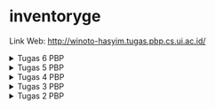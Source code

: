 # inventoryge

Link Web: http://winoto-hasyim.tugas.pbp.cs.ui.ac.id/

<details>
<summary>Tugas 6 PBP</summary>
<br>

## Cara implementasi poin-poin pada tugas

1. Ubah kode di dalam file `main.html` menjadi
```html
    ...
    <main>

        <div class="modal fade" id="exampleModal" tabindex="-1" aria-labelledby="exampleModalLabel" aria-hidden="true">
            <div class="modal-dialog">
                <div class="modal-content">
                    <div class="modal-header">
                        <h1 class="modal-title fs-5" id="exampleModalLabel">Add New Item</h1>
                        <button type="button" class="btn-close" data-bs-dismiss="modal" aria-label="Close"></button>
                    </div>
                    <div class="modal-body">
                        <form id="form" onsubmit="return false;">
                            {% csrf_token %}
                            <div class="mb-3">
                                <label for="name" class="col-form-label">Name:</label>
                                <input type="text" class="form-control" id="name" name="name"></input>
                            </div>
                            <div class="mb-3">
                                <label for="amount" class="col-form-label">Amount:</label>
                                <input type="number" class="form-control" id="amount" name="amount"></input>
                            </div>
                            <div class="mb-3">
                                <label for="description" class="col-form-label">Description:</label>
                                <textarea class="form-control" id="description" name="description"></textarea>
                            </div>
                        </form>
                    </div>
                    <div class="modal-footer">
                        <button type="button" class="btn btn-secondary" data-bs-dismiss="modal">Close</button>
                        <button type="button" class="btn btn-primary" id="button_add" data-bs-dismiss="modal">Add Item</button>
                    </div>
                </div>
            </div>
        </div>
        
        <h3>Kamu menyimpan <span id="total-items">{{ total_item }}</span> item pada aplikasi ini</h3>
        <div class="row" id="item_card"></div>
    
        <br />
        
        <a href="{% url 'main:create_item' %}">
            <button>
                Add New Item
            </button>
        </a>

        <button type="button" class="btn btn-primary" data-bs-toggle="modal" data-bs-target="#exampleModal">Add Item by AJAX</button>

        <h5>Sesi terakhir login: {{ last_login }}</h5>
    </main>

    <script>
        async function getItems() {
            return fetch("{% url 'main:get_item_json' %}").then((res) => res.json())
        }

        async function refreshItems() {
            document.getElementById("item_card").innerHTML = ""
            const items = await getItems()
            let htmlString = ``
            items.forEach((item, index) => {
                const isLastItem = index === items.length - 1;
                htmlString += `\n
                <div class="card ${isLastItem ? 'bg-info' : ''}" style="width: 20rem; margin: 1rem; background-color: rgb(171, 170, 172);">
                    <div class="card-body">
                        <h5 class="card-title">${item.fields.name}</h5>
                        <p class="card-text">${item.fields.description}</p>
                        <p class="card-text">Amount: ${item.fields.amount}</p>
                        <div class="btn-toolbar" role="toolbar" aria-label="Toolbar with button groups">
                            <div class="btn-group" role="group">
                                <a> <button class="btn btn-success" onclick="increaseAmount(${item.pk}); return false;">+</button> </a>
                                <a> <button class="btn btn-danger" onclick="decreaseAmount(${item.pk}); return false;">-</button> </a>
                            </div>
                            <a> <button class="btn btn-dark" onclick="deleteItem(${item.pk}); return false;">Remove</button> </a>
                        </div>
                    </div>
                </div>` 
            })
            const total_item = items.length;
            document.getElementById("total-items").textContent = total_item;
            
            document.getElementById("item_card").innerHTML = htmlString
        }

        refreshItems()

        function addItem() {
            fetch("{% url 'main:add_item_ajax' %}", {
                method: "POST",
                body: new FormData(document.querySelector('#form'))
            }).then(refreshItems)

            document.getElementById("form").reset()
            return false
        }

        document.getElementById("button_add").onclick = addItem

        function deleteItem(itemId) {
            fetch(`remove_item/${itemId}`, {
                method: "DELETE", // implementasi bonus
                
            }).then(refreshItems)
            return false
        }

        function increaseAmount(itemId) {
            fetch(`increase_amount/${itemId}`, {
                method: "GET",
                
            }).then(refreshItems)
            return false
        }

        function decreaseAmount(itemId) {
            fetch(`decrease_amount/${itemId}`, {
                method: "GET",
                
            }).then(refreshItems)
            return false
        }

    </script>
    ...
```
Disini kita membuat modal sebagai Form untuk menambahkan Item (elemen div pertama), dan untuk kode
```html
<h3>Kamu menyimpan <span id="total-items">{{ total_item }}</span> item pada aplikasi ini</h3>
<div class="row" id="item_card"></div>
```
kita menambahkan span dengan id `total-items` yang nantinya akan berisi jumlah item yang kita punya. Selain itu kita juga mengosongkan card yang ada di main element sebelumnya, kemudian untuk elemen div yang mengnadung card tersebut, kita assign id `item_card`. Id-id yang diassign bertujuan agar kode json mengangkap kode kita berdasarkan Id. 

Untuk kode:
```html
<button type="button" class="btn btn-primary" data-bs-toggle="modal" data-bs-target="#exampleModal">Add Item by AJAX</button>
```
itu adalah button yang berfungsi untuk menambahkan Item dengan Ajax

Di element script, didapatkan beberapa fungsi:
- getItems() = berfungsi untuk mendapatkan items yang dimiliki user
- refreshItems() = fungsi ini digunakan untuk merefresh item-item yang dimiliki user dalam bentuk card, dan untuk card yang terakhir akan diassign warna yang berbeda dari yang lainnya. Fungsi ini juga digunakan untuk mengubah textcontent dari elemen dengan id `total-items`
- addItem() = Menambah item, kemudian memanggiul function refreshItems()
- deleteItem() = Remove item, kemudian memanggiul function refreshItems()
- increaseAmount() = menambah jumlah item, kemudian memanggiul function refreshItems()
- decreaseAmount() = Mengurangi jumlah item, kemudian memanggiul function refreshItems()

Selain fungsi, kita juga menambahkan kode:
```html
refreshItems()
document.getElementById("button_add").onclick = addItem
```
yang berfungsi untuk refresh item, dan untuk memanggil function addItem ketika elemen dengan id `button_add` diklik

2. Lakukan import:
```python
from django.http import HttpResponseNotFound, HttpResponseRedirect, HttpResponse
from django.views.decorators.csrf import csrf_exempt
```

Dalam function `show_main`, ubah value `last_login` menjadi `request.COOKIES.get('last_login'),`. Kemudian, tambahkan function baru:
```python
def get_item_json(request):
    product_item = Item.objects.filter(user=request.user)
    return HttpResponse(serializers.serialize('json', product_item))

@csrf_exempt
def add_item_ajax(request):
    if request.method == 'POST':
        name = request.POST.get("name")
        amount = request.POST.get("amount")
        description = request.POST.get("description")
        user = request.user

        new_item = Item(name=name, amount=amount, description=description, user=user)
        new_item.save()

        return HttpResponse(b"CREATED", status=201)

    return HttpResponseNotFound()
```
function pertama berfungsi untuk mendapatkan item berdasarkan user yang sedang login, sedangkan function kedua berfungsi untuk menambahkan Item pada user yang sedang login. Setelah itu, ubah conditional request.method == "POST" menjadi request.method == "GET" dalam function increase_amount dan decrease_amount, dan request.method == "DELETE" dalam function remove_item. Untuk remove_item sendiri, hasil akhir function tersebut akan menjadi seperti berikut:
```python
@csrf_exempt
def remove_item(request, id):
    if request.method == "POST":
    if request.method == "DELETE":
        item = get_object_or_404(Item, pk=id, user=request.user)
        item.delete()
        return HttpResponse(b"DELETED", status=201)
    return HttpResponseNotFound()
```


3. Buka `urls.py` pada aplikasi `main`, dan import function dari `views.py` sehingga menjadi seperti berikut:
```python
    ...
    from main.views import show_main, create_item, show_json, show_json_by_id, show_xml, show_xml_by_id, register, login_user, logout_user, increase_amount, decrease_amount, remove_item, get_item_json, add_item_ajax
    ...
```

Kemudian tambahkan path berikut ke dalam `urlpatterns` untuk menambahkan routing:
```python
    path('get-item/', get_item_json, name='get_item_json'),
    path('create-ajax/', add_item_ajax, name='add_item_ajax'),
```

4. Tambahkan `django-environ` pada berkas `requirements.txt`

5. Jalankan perintah `pip install -r requirements.txt` pada cmd

6. Buat berkas baru bernama `Procfile` pada root folder dan isi file berikut dengan kode:
```
release: django-admin migrate --noinput
web: gunicorn inventory.wsgi
```

7. Buat folder baru bernama `.github` di root folder dan buat folder baru di dalam folder `.github` dengan nama `workflows`. Dalam folder `workflows`, buat file baru bernama `pbp-deploy.yml` dan isi file tersebut dengan:
```
name: Deploy

on:
  push:
    branches:
      - main
      - master

jobs:
  Deployment:
    if: github.ref == 'refs/heads/main'
    runs-on: ubuntu-latest
    steps:
    - name: Cloning repo
      uses: actions/checkout@v4
      with:
        fetch-depth: 0

    - name: Push to Dokku server
      uses: dokku/github-action@master
      with:
        branch: 'main'
        git_remote_url: ssh://dokku@${{ secrets.DOKKU_SERVER_IP }}/${{ secrets.DOKKU_APP_NAME }}
        ssh_private_key: ${{ secrets.DOKKU_SSH_PRIVATE_KEY }}
```

8. Buat fie baru bernama `.dockerignore` pada root folder dan isi file tersebut dengan:
```
**/*.pyc
**/*.pyo
**/*.mo
**/*.db
**/*.css.map
**/*.egg-info
**/*.sql.gz
**/__pycache__/
.cache
.project
.idea
.pydevproject
.idea/workspace.xml
.DS_Store
.git/
.sass-cache
.vagrant/
dist
docs
env
logs
src/{{ project_name }}/settings/local.py
src/node_modules
web/media
web/static/CACHE
stats
Dockerfile
.gitignore
Dockerfile
db.sqlite3
**/*.md
logs/
```

9. Buat file baru bernama `Dockerfile` pada root folder dan isi file tersebut dengan:
```
FROM python:3.10-slim-buster

WORKDIR /app

ENV PYTHONUNBUFFERED=1 \
    PYTHONPATH=/app \
    DJANGO_SETTINGS_MODULE=inventory.settings \
    PORT=8000 \
    WEB_CONCURRENCY=2

# Install system packages required Django.
RUN apt-get update --yes --quiet && apt-get install --yes --quiet --no-install-recommends \
&& rm -rf /var/lib/apt/lists/*

RUN addgroup --system django \
    && adduser --system --ingroup django django

# Requirements are installed here to ensure they will be cached.
COPY ./requirements.txt /requirements.txt
RUN pip install -r /requirements.txt

# Copy project code
COPY . .

RUN python manage.py collectstatic --noinput --clear

# Run as non-root user
RUN chown -R django:django /app
USER django

# Run application
# CMD gunicorn shopping_list.wsgi:application
```

10. Dalam file `settings.py`, tambahkan line `import environ` dibawah line `import os`

11. Tambahkan kode `env = environ.Env()` setelah baris kode `BASE_DIR`

12. Tambahkan kode `PRODUCTION = env.bool('PRODUCTION', False)` setelah baris kode `SECRET_KEY`

13. Tambahkan kode berikut setelah bagian kode `DATABASE`:
```python
if PRODUCTION:
    DATABASES = {
        'default': env.db('DATABASE_URL')
    }
    DATABASES["default"]["ATOMIC_REQUESTS"] = True
```

14. Tambahkan kode `STATIC_ROOT = os.path.join(BASE_DIR, 'static')` setelah bagian kode `STATIC_URL`

15. Dalam github repositorynya, buka Settings -> Secrets and variables -> Actions. Kemudian klik `New repository secret` untuk menambhkan variabel rahasia baru yaitu:
| Name  | Secret |
| --- | --- |
| DOKKU_SERVER_IP  | pbp.cs.ui.ac.id  |
| DOKKU_APP_NAME  | UsernameSSO-tugas  |
| DOKKU_SSH_PRIVATE_KEY  | [Isi dari SSH private key]  |

16. Jalankan perintah `python manage.py collectstatic` untuk mengumpulkan file static dari setiap aplikasi ke dalam suatu folder

17. Lakukan `add` - `commit` - `push` ke GitHub

## Pertanyaan

### Jelaskan perbedaan antara asynchronous programming dengan synchronous programming.

Synchronous: Operasi dieksekusi secara berurutan, menghentikan eksekusi kode lain saat tugas berjalan. Hal ini sederhana tetapi bisa membuat aplikasi kurang responsif

Asynchronous: Operasi dapat dieksekusi secara bersamaan, memungkinkan eksekusi kode lain selama tugas berjalan. Hal ini meningkatkan responsivitas aplikasi

### Dalam penerapan JavaScript dan AJAX, terdapat penerapan paradigma event-driven programming. Jelaskan maksud dari paradigma tersebut dan sebutkan salah satu contoh penerapannya pada tugas ini.

Paradigma "event-driven programming" adalah pendekatan di mana aliran eksekusi program tidak ditentukan oleh urutan tugas yang telah dijadwalkan sebelumnya, tetapi oleh kejadian atau peristiwa yang terjadi selama eksekusi. Ini berarti program akan merespons kejadian atau perubahan status yang terjadi secara asinkron, seperti tindakan pengguna (klik tombol, masukan keyboard). Contoh penerapannya adalah pada elemen `scripts` di file `main.html`:
```js
...
function addItem() {
    fetch("{% url 'main:add_item_ajax' %}", {
        method: "POST",
        body: new FormData(document.querySelector('#form'))
    }).then(refreshItems)

    document.getElementById("form").reset()
    return false
}

document.getElementById("button_add").onclick = addItem
...
```
Yang dimaksud dari kode ini adalah, ketika elemen dengan id `button_add` diklik, dia akan memanggil function addItem(). Penerapan paradigma event-driven programming memungkinkan interaktivitas yang tinggi pada aplikasi web karena dapat merespons langsung terhadap tindakan pengguna tanpa harus menunggu tugas lain selesai terlebih dahulu.

### Jelaskan penerapan asynchronous programming pada AJAX.

Asynchronous programming pada AJAX dapat diterapkan dengan menggunakan XMLHttpRequest object, Fetch API, atau bahkan library eksternal seperti jQuery. Penerapan asynchronous programming pada AJAX memungkinkan eksekusi operasi tanpa harus menunggu operasi selesai. Ini dicapai dengan mengirim permintaan (request) ke server, dan selama menunggu respons dari server:
- Kode JavaScript tetap berjalan tanpa harus menunggu respons dari server.
- Fungsi callback digunakan untuk menangani respons server ketika data tiba. Ini memungkinkan pemrosesan data respons sesuai kebutuhan.
- Aplikasi tetap responsif dan tidak terasa terhenti selama menunggu data dari server.

Dengan demikian, asynchronous programming pada AJAX memungkinkan aplikasi web untuk berinteraksi dengan server dan memuat data tanpa menghentikan operasi lainnya, meningkatkan pengalaman user dan efisiensi aplikasi.

### Pada PBP kali ini, penerapan AJAX dilakukan dengan menggunakan Fetch API daripada library jQuery. Bandingkanlah kedua teknologi tersebut dan tuliskan pendapat kamu teknologi manakah yang lebih baik untuk digunakan.

Kompleksitas: Fetch API adalah API dasar yang disediakan oleh JavaScript, sedangkan jQuery adalah library yang memiliki banyak fitur tambahan. Jika Anda hanya membutuhkan AJAX, Fetch API adalah lebih ringkas karena tidak termasuk fitur tambahan seperti animasi dan manipulasi DOM.

Kecepatan: Fetch API cenderung lebih cepat daripada jQuery karena memiliki overhead yang lebih kecil. jQuery memiliki lebih banyak fitur, sehingga ukuran file yang lebih besar dan dapat mempengaruhi kinerja.

Ukuran File: Fetch API lebih kecil karena hanya berfokus pada AJAX. jQuery, di sisi lain, adalah library yang lebih besar dan memerlukan pengunduhan file yang lebih besar.

Belajar: Jika Anda hanya perlu menguasai AJAX, Fetch API mungkin lebih mudah dipahami karena itu adalah bagian dari JavaScript murni. jQuery memiliki kurva pembelajaran yang sedikit lebih besar, terutama jika Anda ingin memanfaatkan semua fitur yang disediakannya.

Dukungan Browser: jQuery telah ada selama lebih dari satu dekade dan memiliki dukungan yang sangat baik di sebagian besar browser. Fetch API juga memiliki dukungan yang baik, tetapi jika Anda perlu mendukung browser lama, Anda mungkin perlu mempertimbangkan penggunaan polifil atau library seperti "isomorphic-fetch."

Kustomisasi: Fetch API memungkinkan lebih banyak kustomisasi dan kontrol langsung terhadap permintaan dan respons. Dalam hal ini, Fetch API lebih fleksibel.

Kesimpulannya, pemilihan antara Fetch API dan jQuery untuk penggunaan AJAX tergantung pada kebutuhan dan preferensi. Jika ingin kode yang lebih ringkas, Fetch API adalah pilihan yang baik. Namun, jika memerlukan library yang kuat dengan banyak fitur tambahan atau sudah memiliki pengalaman dengan jQuery, maka jQuery masih merupakan pilihan yang valid. 

</details>

<details>
<summary>Tugas 5 PBP</summary>
<br>

## Cara implementasi poin-poin pada tugas

1. Menambahkan 
```html
<meta
    name="viewport"
    content="width=device-width, initial-scale=1.0"
/>
```
pada `base.html` jika belum.

2. Untuk menggunakan bootstrap, tambahkan kode ini dibawah elemen `meta`:
```html
<link href="https://cdn.jsdelivr.net/npm/bootstrap@5.3.2/dist/css/bootstrap.min.css" rel="stylesheet" integrity="sha384-T3c6CoIi6uLrA9TneNEoa7RxnatzjcDSCmG1MXxSR1GAsXEV/Dwwykc2MPK8M2HN" crossorigin="anonymous">
<script src="https://code.jquery.com/jquery-3.6.0.min.js" integrity="sha384-KyZXEAg3QhqLMpG8r+J4jsl5c9zdLKaUk5Ae5f5b1bw6AUn5f5v8FZJoMxm6f5cH1" crossorigin="anonymous"></script>
<script src="https://cdn.jsdelivr.net/npm/@popperjs/core@2.11.8/dist/umd/popper.min.js" integrity="sha384-I7E8VVD/ismYTF4hNIPjVp/Zjvgyol6VFvRkX/vR+Vc4jQkC+hVqc2pM8ODewa9r" crossorigin="anonymous"></script>
<script src="https://cdn.jsdelivr.net/npm/bootstrap@5.3.2/dist/js/bootstrap.min.js" integrity="sha384-BBtl+eGJRgqQAUMxJ7pMwbEyER4l1g+O15P+16Ep7Q9Q+zqX6gSbd85u4mG4QzX+" crossorigin="anonymous"></script>
<style>
    main {
        max-width: 1200px;
        width: 100%;
        margin: 0 auto;
        padding: 4rem 4rem;
        flex: 1;

        display: flex;
        align-items: center;
        flex-direction:column; justify-content:center;
        min-height:100vh;
    }
</style>
```
style disini digunakan untuk menerapkan styling pada elemen `main` pada HTML. Styling digunakan hanya untuk meng-align webpage menjadi centered

3. Untuk setiap file HTML pada folder `main/templates`, tambakan tag `<main>` pada awal-awal block content dan tutup tag tersebut di akhir-akhir block content. 

4. Pada file `login.html`, gunakan login button berikut:
```html
<tr>
    <td></td>
    <td><input type="submit" class="btn btn-outline-success" value="login"></td>
</tr>
```

5. Pada file `register.html`, gunakan button berikut:
```html
<tr>  
    <td></td>
    <td><input class="btn btn-outline-primary" type="submit" name="submit" value="Daftar"/></td>  
</tr>  
```

6. Buka file `main.html`. Sebelum elemen `<main>`, tambahkan elemen `<header>` untuk menambahkan header yang akan dipakai sebagai navigation bar. Kode akan menjadi seperti berikut:
```html
<header>
    <nav class="navbar navbar-expand-lg bg-body-tertiary">
        <div class="container-fluid">
            <div class="navbar-header">
                <a class="navbar-brand">{{ app }}</a>
            </div>
            <button class="navbar-toggler order-first" type="button" data-bs-toggle="collapse" data-bs-target="#navbarNavAltMarkup" aria-controls="navbarNavAltMarkup" aria-expanded="false" aria-label="Toggle navigation">
                <span class="navbar-toggler-icon"></span>
            </button>
            <div class="collapse navbar-collapse" id="navbarNavAltMarkup">
                <ul class="navbar-nav ms-auto">
                    <div class="row">
                        <div class="col">
                            <a class="nav-link">Welcome, {{ name }} from {{ class }}</a>
                        </div>
                    </div>
                    <li class="nav-item">
                        <form class="d-flex" role="logout">
                            <a href="{% url 'main:logout' %}" class="btn btn-info btn-lg">
                                <span class="glyphicon glyphicon-log-out"></span> Log out
                            </a>
                        </form>
                    </li>
                </ul>
            </div>
        </div>
    </nav>
</header>
<main>
    ...
```
ada konten yang menggunakan class navbar collapse agar ketika size dari web tidak mencukupi, teks welcome user dan logout button ada di dalam collapse tersebut. Disini juga digunakan header yang menampilkan nama app

7. (Termasuk Penjelasan Bonus) Dalam elemen `<main>`, ubah kode sehingga menjadi seperti berikut:
```html
<main>
    <h3>Kamu menyimpan {{ total_item }} item pada aplikasi ini</h3>
    <div class="row">
        {% for item in items %}
        <div class="card {% if forloop.last %}bg-info{% endif %}" style="width: 20rem; margin: 1rem; background-color: rgb(171, 170, 172);">
            <div class="card-body">
                <h5 class="card-title">{{ item.name }}</h5>
                <p class="card-text">{{ item.description }}</p>
                <p class="card-text">Amount: {{ item.amount }}</p>
                <div class="btn-toolbar" role="toolbar" aria-label="Toolbar with button groups">
                    <div class="btn-group" role="group">
                        <form method="POST" action="{% url 'main:increase_amount' item.id %}">{% csrf_token %}<button type="submit" class="btn btn-success">+</button></form>
                        <form method="POST" action="{% url 'main:decrease_amount' item.id %}">{% csrf_token %}<button type="submit" class="btn btn-danger">-</button></form>
                    </div>
                    <form method="POST" action="{% url 'main:remove_item' item.id %}">{% csrf_token %}<button type="submit" class="btn btn-dark">Remove</button></form>
                </div>
            </div>
        </div>
        {% endfor %}
    </div>

    <br />

    <a href="{% url 'main:create_item' %}">
        <button>
            Add New Item
        </button>
    </a>

    <h5>Sesi terakhir login: {{ last_login }}</h5>
</main>
```
Disini tabel tidak dipakai lagi untuk menampilkan daftar item, tetapi memakai card. Kode yang digunakan untuk membuat background color dari item terakhir berbeda dengan background color item yang lain adalah `{% if forloop.last %}bg-info{% endif %}` yang berada pada atribut class card.

### add-commit-push

Jalankan command berikut:
```
git add .
```
```
git commit -m "<message>"
```
```
git push origin main
```

## Pertanyaan

### Jelaskan manfaat dari setiap element selector dan kapan waktu yang tepat untuk menggunakannya.

- Universal selector = Memilih semua elemen pada halaman web untuk diatur stylingnya. biasanya digunakan untuk sizing seperti `box-sizing: border-box;`, atau memberikan style yang bersifat umum pada semua elemen.

- Type Selector = Memilih semua elemen dengan jenis tertentu (`h1`, `p`, dll.) untuk diatur stylingnya. Dipakai ketika mau menerapkan style pada jenis elemen yang sama pada suatu file html

- Class Selector = Memilih elemen yang mempunyai atribut class tertentu. Dipakai ketika kita mau menerapkan styling pada elemen dengan class yang sama, tanpa melihat jenis elemen apa yang memakai class tersebut

- ID Selector = Memilih elemen yang mempunyai ID tertentu. Biasanya setiap id itu unik, jadi ID selector dipakai untuk menerapkan styling pada elemen yang unik.

### Jelaskan HTML5 Tag yang kamu ketahui.

- `<header>`: Digunakan untuk mengelompokkan elemen-elemen yang berada di dalam bagian atas halaman atau elemen tertentu yang merupakan bagian judul atau kepala dokumen

- `<nav>`: Mendefinisikan bagian navigasi dalam dokumen. Ini sering digunakan untuk membuat menu navigasi

- `<main>`: Menunjukkan konten utama dokumen. Hanya ada satu elemen `<main>` dalam satu halaman

- `<footer>`: Digunakan untuk mengelompokkan elemen-elemen yang berada di bagian bawah halaman atau elemen tertentu yang merupakan bagian penutup atau kaki dokumen

- `<p>`: Merupakan teks paragraf

- `<a>`: Digunakan untuk menghubungkan suatu page dengan yang lain

- `<h1>`: Merupakan judul. Terdapat tag `<h1>` sampai `<h6>`, semakin kecil angkanya, semakin kecil ukuran judulnya

- `<body>`: Isi utama dari HTML-nya

- `<ul>`: Unordered list (Menggunakan dot)

- `<ol>`: Ordered list (Menggunakan nomor atau alfabet)

- `<li>`: list dalam `<ul>` ataupun `<ol>`

- `div`: Mengelompokkan konten

- `<form>`: Formulir untuk mengumpulkan data dari user

### Jelaskan perbedaan antara margin dan padding.

Margin merupakan area yang dikosongkan di luar border dan bersifat transparan, sedangkan padding merupakan area yang dikosongkan dari luar content sampai border dan juga bersifat transparan. Padding mengatur jarak content dengan bordernya sedangkan margin mengatur jarak antar-elemen

### Jelaskan perbedaan antara framework CSS Tailwind dan Bootstrap. Kapan sebaiknya kita menggunakan Bootstrap daripada Tailwind, dan sebaliknya?

- Tailwind:
    - Membangun tampilan dengan menggunakan kelas-kelas utilitas yang sudah didefinisikan
    - Ukuran berkas nya lebih ringan karena hanya memuat kelas-kelas utilitas yang ada
    - Fleksibilitasnya tinggi, yang artinya kita bisa mendesain web dengan gaya kita sendiri
    - Memakan waktu yang lama untuk dipelajari karena memerlukan pemahaman terhadap kelas-kelas utilitas yang ada

- Bootstrap:
    - Memiliki komponen siap pakai yang desainnya sudah ditentukan
    - Ukuran berkasnya lebih besar karena memiliki banyak komponen dan gaya bawaan
    - Biasanya menghasilkan tampilan yang konsisten tetapi cenderung sulit untuk disesuaikan dengan gaya yang diinginkan
    - Memakan waktu yang cepat untuk dipelajari karena kita hanya memakai komponen yang sudah ada

Bootstraps sebaiknya digunakan jika kita mau mengembangkan suatu web dengan waktu yang relatif cepat. Ini cocok untuk proyek-proyek yang memerlukan konsistensi desain dengan menggunakan komponen bawaan

Tailwind CSS sebaiknya digunakan jika ingin fleksibilitas dalam desain dan bersedia menghabiskan waktu lebih banyak untuk menyesuaikan tampilan sesuai gaya sendiri. Ini cocok untuk proyek-proyek yang ingin tampilan yang unik atau jika pengembang ingin mengutamakan ukuran berkas yang lebih kecil

</details>

<details>
<summary>Tugas 4 PBP</summary>
<br>

## Cara implementasi poin-poin pada tugas

Pertama-tama, nyalakan virtual environment di `cmd` pada local repo dengan perintah berikut.
```
env\Scripts\activate.bat
```

### Implementasi fungsi registrasi, login, dan logout

1. Buka file `views.py` pada direktori `main` dan tambahkan import-import berikut:
```python
from django.shortcuts import render, redirect
from django.contrib.auth.forms import UserCreationForm
from django.contrib import messages  
```
UserCreationForm dapat membantu membuat formulir pendaftaran user pada aplikasi sehingga kita tidak perlu menulis kode dari awal lagi.

2. Tambahkan function:
```python
def register(request):
    form = UserCreationForm()

    if request.method == "POST":
        form = UserCreationForm(request.POST)
        if form.is_valid():
            form.save()
            messages.success(request, 'Your account has been successfully created!')
            return redirect('main:login')
    context = {'form':form}
    return render(request, 'register.html', context)
```
Function tersebut berfungsi untuk menerima request dan membuat form dari request tersebut menggunakan UserCreationForm. Jika berhasil, kita akan diarahkan ke page login.

3. Buat file `register.html` pada folder `main/templates` dan isi file tersebut dengan kode:
```html
{% extends 'base.html' %}

{% block meta %}
    <title>Register</title>
{% endblock meta %}

{% block content %}  

<div class = "login">
    
    <h1>Register</h1>  

        <form method="POST" >  
            {% csrf_token %}  
            <table>  
                {{ form.as_table }}  
                <tr>  
                    <td></td>
                    <td><input type="submit" name="submit" value="Daftar"/></td>  
                </tr>  
            </table>  
        </form>

    {% if messages %}  
        <ul>   
            {% for message in messages %}  
                <li>{{ message }}</li>  
                {% endfor %}  
        </ul>   
    {% endif %}

</div>  

{% endblock content %}
```

4. Buka `urls.py` pada subdirektori `main` dan tambahkan import register dari main.views:
```python
from main.views import show_main, create_item, show_json, show_json_by_id, show_xml, show_xml_by_id, register
```
Setelah itu, buka urls.py pada subdirektori yang sama dan tambahkan path url dari function yang diimpor tadi ke dalam list `urlpatterns`:
```python
...
path('register/', register, name='register'),
...
```

5. Buka `views.py` lagi dan import:
```python
from django.contrib.auth import authenticate, login
```
Kedua function di atas berfungsi untuk proses autentikasi dan login user.

6. Tambahkan fungsi seperti berikut pada `views.py`:
```python
def login_user(request):
    if request.method == 'POST':
        username = request.POST.get('username')
        password = request.POST.get('password')
        user = authenticate(request, username=username, password=password)
        if user is not None:
            login(request, user)
            return redirect('main:show_main')
        else:
            messages.info(request, 'Sorry, incorrect username or password. Please try again.')
    context = {}
    return render(request, 'login.html', context)
```

7. Buat file `login.html` pada folder `main/templates` dan isi file tersebut dengan kode:
```html
{% extends 'base.html' %}

{% block meta %}
    <title>Login</title>
{% endblock meta %}

{% block content %}

<div class = "login">

    <h1>Login</h1>

    <form method="POST" action="">
        {% csrf_token %}
        <table>
            <tr>
                <td>Username: </td>
                <td><input type="text" name="username" placeholder="Username" class="form-control"></td>
            </tr>
                    
            <tr>
                <td>Password: </td>
                <td><input type="password" name="password" placeholder="Password" class="form-control"></td>
            </tr>

            <tr>
                <td></td>
                <td><input class="btn login_btn" type="submit" value="Login"></td>
            </tr>
        </table>
    </form>

    {% if messages %}
        <ul>
            {% for message in messages %}
                <li>{{ message }}</li>
            {% endfor %}
        </ul>
    {% endif %}     
        
    Don't have an account yet? <a href="{% url 'main:register' %}">Register Now</a>

</div>

{% endblock content %}
```

8. Buka `urls.py` pada subdirektori `main` dan import fungsi `login_user`:
```python
from main.views import show_main, create_item, show_json, show_json_by_id, show_xml, show_xml_by_id, register, login_user
```
Setelah itu, buka urls.py pada subdirektori yang sama dan tambahkan path url dari function yang diimpor tadi ke dalam list `urlpatterns`:
```python
...
path('login/', login_user, name='login'),
...
```

9. Buka `views.py` pada subdirektori `main` dan tambahkan import logout seperti berikut:
```python
from django.contrib.auth import authenticate, login, logout
```

10. Buat function di dalam `views.py`:
```python
def logout_user(request):
    logout(request)
    return redirect('main:login')
```
Function `logout` yang diimpor tadi digunakan untuk menghapus session user yang sedang login. Setelah itu, web akan menampilkan halaman login.

11. Tambahkan isi file `main.html` yang ada pada folder `main/templates` dengan kode berikut di bagian bawah Add New Item:
```html
...
<a href="{% url 'main:logout' %}">
    <button>
        Logout
    </button>
</a>
...
```

12. Buka `urls.py` pada subdirektori `main` dan kemudian tambahkan import function `logout_user` dari `main.views`:
```python
from main.views import show_main, create_item, show_json, show_json_by_id, show_xml, show_xml_by_id, register, login_user, logout_user
```
Setelah itu, buka `urls.py` pada subdirektori `main` dan tambahkan path url untuk mengakses fungsi yang diimpor tadi:
```python
...
path('logout/', logout_user, name='logout'),
...
```

13. Buka kembali `views.py` dan tambahkan import berikut:
```python
from django.contrib.auth.decorators import login_required
```
Decorator tersebut berfungsi untuk merestriksi akses suatu halaman web jika pengguna belum login.

14. Tambahkan kode seperti berikut di atas function `show_main`:
```python
...
@login_required(login_url='/login')
def show_main(request):
...
```
Hal ini dilakukan guna merestriksi halaman main jika pengguna belum melakukan login

### Menampilkan detail informasi pengguna, menerapkan cookies, dan menghubungkan model Item dengan User

1. Buka `views.py` yang ada pada subdirektori `main` dan import beberapa function berikut:
```python
import datetime
from django.http import HttpResponseRedirect # Import kalau belum
from django.urls import reverse
```

2. Di function `login_user`, ubahlah sebagian kode menjadi seperti berikut:
```python
...
if user is not None:
    login(request, user)
    response = HttpResponseRedirect(reverse("main:show_main")) 
    response.set_cookie('last_login', str(datetime.datetime.now()))
    return response
...
```
Perbedaannya dari kode sebelumnya ialah response yang dihasilkan akan di-set cookienya menjadi last_login

3. Pada function `show_main`, tambahkan key `last_login` pada dictionary `context`. Contohnya:
```python
context = {
        'app': 'Inventoryge',
        'name': 'Winoto Hasyim',
        'class': 'PBP C',
        'items': items,
        'last_login': request.COOKIES['last_login'],
        'total_item': total_item,
    }
```
Value dari `last_login` ini berfungsi untuk menambahkan cookie last_login pada response.

4. Ubah function `logout_user` sehingga menjadi:
```python
def logout_user(request):
    logout(request)
    response = HttpResponseRedirect(reverse('main:login'))
    response.delete_cookie('last_login')
    return response
```
Perbedaannya dari kode sebelumnya yaitu response yang nanti dihasilkan akan di-delete cookie last_login-nya terlebih dahulu.

5. Buka file `main.html` pada folder `main/templates` dan tambahkan kode berikut sebelum endblock content:
```html
...
<h5>Sesi terakhir login: {{ last_login }}</h5>
...
```

6. Bukalah `models.py` pada subdirektori `main` dan lakukan import:
```python
...
from django.contrib.auth.models import User
...
```
Kemudian, pada model `Item` yang sudah didefinisikan, tambahkan kode berikut:
```python
class Item(models.Model):
    user = models.ForeignKey(User, on_delete=models.CASCADE)
    ...
```
Potongan kode yang ditambahkan pada model berfungsi untuk menghubungkan Item dengan User-nya sehingga setiap User yang terdaftar dapat memiliki Item yang berbeda.

7. Buka `views.py` pada subdirektori `main` dan ubahlah sebagian kode dari function `create_item` menjadi seperti berikut:
```python
def create_item(request):
    form = ItemForm(request.POST or None)

    if form.is_valid() and request.method == "POST":
        item = form.save(commit=False)
        item.user = request.user
        item.save()
        return HttpResponseRedirect(reverse('main:show_main'))
```
Disini, `commit=False` bertujuan agar form tidak di-save langsung ke database sehingga kita bisa mengedit formnya terlebih dahulu. Kemudian kita akan meng-edit field `user` dari variabel `item` menjadi `request.user` untuk menunjukkan bahwa item yang dibuat itu dimiliki oleh user yang sedang login

8. Ubah sebagian kode pada function `show_main` menjadi seperti berikut:
```python
def show_main(request):
    items = Item.objects.filter(user=request.user)
    total_item = len(items)

    context = {
        'app': 'Inventoryge',
        'name': request.user.username,
    ...
...
```
Function `show_main` akan memperoleh objek `Item` yang dimiliki oleh user yang sedang login (`request.user`). Function tersebut juga akan mengubah value dari key `name` pada dictionary `context` menjadi `request.user.username`. Hal ini bertujuan untuk menampilkan nama user yang sedang login.

9. Laukan migrasi model dengan command berikut:
```
python manage.py makemigrations
```
Nantinya, akan muncul error saat melakukan migrasi. Pilih `1` untuk menetapkan default value untuk field user pada semua row yang telah dibuat pada basis data
![Error](https://cdn.discordapp.com/attachments/923523971226435584/1152471335080046712/image.png)

Ketik angka `1` lagi untuk menetapkan user dengan ID 1 pada model yang sudah ada
![Default value](https://cdn.discordapp.com/attachments/923523971226435584/1152471372988170310/image.png)

Jika sudah, jalankan command berikut untuk mengaplikasikan migrasi:
```
python manage.py migrate
```

### Membuat dua akun pengguna dengan masing-masing tiga dummy data

1. Jalankan command `python manage.py runserver` dan bukalah http://localhost:8000/ di browser. 

2. Klik Register Now
![](https://cdn.discordapp.com/attachments/872295244811620402/1156331836688060426/image.png?ex=65149571&is=651343f1&hm=82a70e542336faa466b401b21b81d3bbf0cf84c088636ca3ae5093b07c53edc6&)

3. Isi field-fieldnya dan klik tombol Daftar
![](https://cdn.discordapp.com/attachments/872295244811620402/1156332413694267493/image.png?ex=651495fb&is=6513447b&hm=214c38e3534e65a5dc5c532beee14e587f11b2d515eaf2e4111abb3cfccab514&)

4. Login dengan username dan password yang sudah dicantumkan pada form registrasi tadi. Kemudian, klik Login
![](https://cdn.discordapp.com/attachments/872295244811620402/1156333059621269504/image.png?ex=65149695&is=65134515&hm=a0d738738cde8ba6fb41dc697d38a2cedfe34d6bd98b828a5c162ecce0e0f3db&)

5. Klik tombol Add New Item, dan isi field-fieldnya dengan informasi item yang ingin ditambahkan ke inventory
![](https://cdn.discordapp.com/attachments/872295244811620402/1156333540473045002/image.png?ex=65149707&is=65134587&hm=01d4de7e2ef96ec79a397b7009a6b1c4110aac61aeca3504e64655b518127054&)

6. Ulangi step ke-5 sebanyak 2 kali lagi.

7. Jika sudah mempunyai 3 Item, klik tombol Logout (Gambar hanya contoh user yang memiliki 6 jenis Item)
![](https://cdn.discordapp.com/attachments/872295244811620402/1156334192456638494/image.png?ex=651497a3&is=65134623&hm=9dce6d436752e383beec04001492a4c65f9f9408eec9fa7d04a4430b73a808e3&)

8. Ulangi step ke-2 sampai ke-7.

### add-commit-push

Jalankan command berikut:
```
git add .
```
```
git commit -m "<message>"
```
```
git push origin main
```

## Pertanyaan

### Apa itu Django UserCreationForm, dan jelaskan apa kelebihan dan kekurangannya?

Django UserCreationForm adalah suatu form bawaan yang disediakan oleh Django. Form ini digunakan untuk memudahkan developer dalam pembuatan user baru sehingga developer tidak perlu membuat kode dari awal lagi.

Kelebihan UserCreationForm:
- Ready-to-use form untuk diimplementasikan, sehingga Proses pengembangan proyek Django menjadi lebih sederhana dan cepat
- Dapat mengecek apakah password yang ditentukan untuk suatu user sudah sesuai dengan kebijakan keamanan yang ditetapkan atau belum
- Bekerja dengan baik dengan `User` model-nya Django
- Bisa di kustomisasi sesuai keinginan (cth. menambah field)

Kekurangan UserCreationForms:
- Bentuk default nya sangat minimalis. Jika ada banyak informasi yang harus diinput untuk suatu user, maka fieldnya juga harus ditambah
- Tampilannya yang default tidak memakai styling apa pun
- Untuk field selain password (atau password itu sendiri) mungkin harus ditambahi validasi custom jika diinginkan sehingga dapat merepotkan

### Apa perbedaan antara autentikasi dan otorisasi dalam konteks Django, dan mengapa keduanya penting?

Autentikasi adalah proses untuk memverifikasi identitas seseorang, sedangkan Otorisasi adalah proses untuk memverifikasi apakah seseorang yang telah diautentikasi memiliki akses ke suatu hal atau tidak (hak akses pengguna ke berbagai bagian aplikasi). Otorisasi biasanya dilakukan setelah autentikasi. Keduanya penting untuk memastikan keamanan dan privasi dari user. Contohnya, Autentikasi membantu melindungi user dari pengaksesan yang tidak sah, sedangkan otorisasi mengelola apa saja yang dapat dilakukan oleh user sehingga user hanya dapat melakukan tindakan tertentu saja dan bukan tindakan lain yang dapat merugikan user. 

### Apa itu cookies dalam konteks aplikasi web, dan bagaimana Django menggunakan cookies untuk mengelola data sesi pengguna?

Cookies adalah sebuah teks file berukuran kecil yang ditransfer dari website yang dikunjungi ke browser kita. Cookies digunakan untuk menyimpan informasi user seperti preferensi user, search history, dan lain-lain. Cookies juga digunakan dalam proses autentikasi user. 

Django mengunakan cookie bernama session id untuk menyimpan session key yang nantinya akan dipakai untuk mengakses session data user pada database. Nantinya, setiap kali user membuat request ke server, cookienya akan dikirim kembali ke server. Django menggunakan cookie yang berisi session id ini untuk mengidentifikasi pengguna dan mengaitkannya dengan session data yang sesuai di server

### Apakah penggunaan cookies aman secara default dalam pengembangan web, atau apakah ada risiko potensial yang harus diwaspadai?

Terdapat risiko potensial yang harus diwaspadai dalam penggunaan cookies, contohnya:
- Informasi pribadi user seperti informasi login atau detail kartu kredit yang disimpan dalam cookie mempunyai risiko merugikan privasi pengguna dan dapat disalahgunakan orang lain
- Penggunaan cookie yang lemah seperti cookie yang tidak memiliki atribut HttpOnly dapat dieksploitasi oleh serangan XSS
- Cookies dapat digunakan untuk melacak perilaku user

## Implementasi fitur bonus

1. Pada file `main.html` di folder main/templates, buatlah table data seperti berikut pada table item:
```python
...
<td><form method="POST" action="{% url 'main:increase_amount' item.id %}">{% csrf_token %}<button type="submit">+</button></form></td>
<td><form method="POST" action="{% url 'main:decrease_amount' item.id %}">{% csrf_token %}<button type="submit">-</button></form></td>
<td><form method="POST" action="{% url 'main:remove_item' item.id %}">{% csrf_token %}<button type="submit">Remove</button></form></td>
...
```
Menggunakan method POST untuk mentransfer data. Form akan meneruskan argumen item.id

2. Buka file `views.py` dan lakukan import:
```python
from django.shortcuts import get_object_or_404, render, redirect # Import get_object_or_404
```
`get_object_or_404` digunakan untuk mendapatkan objek `Item` dan kalau objeknya itu tidak ada maka akan mereturn 404 response

3. Buatlah function-function dalam `views.py`:
```python
def increase_amount(request, id):
    if request.method == "POST":
        item = get_object_or_404(Item, pk=id, user=request.user)
        item.amount += 1
        item.save()
    return HttpResponseRedirect(reverse('main:show_main'))

def decrease_amount(request, id):
    if request.method == "POST":
        item = get_object_or_404(Item, pk=id, user=request.user)
        if item.amount > 1:
            item.amount -= 1
            item.save()
        else:
            item.delete()
    return HttpResponseRedirect(reverse('main:show_main'))

def remove_item(request, id):
    if request.method == "POST":
        item = get_object_or_404(Item, pk=id, user=request.user)
        item.delete()
    return HttpResponseRedirect(reverse('main:show_main'))
```

4. Buka file `urls.py` pada subdirektori `main` dan tambahkan routing berikut pada list `urlpatterns`:
```python
...
path('increase_amount/<int:id>/', increase_amount, name='increase_amount'),
path('decrease_amount/<int:id>/', decrease_amount, name='decrease_amount'),
path('remove_item/<int:id>/', remove_item, name='remove_item'),
...
```

</details>

<details>
<summary>Tugas 3 PBP</summary>
<br>

## Cara implementasi poin-poin pada tugas

Pertama-tama, nyalakan virtual environment di `cmd` pada local repo dengan perintah berikut.
```
env\Scripts\activate.bat
```

1. Buat file `forms.py` pada direktori `main`. Isi file tersebut dengan kode:
```python
from django.forms import ModelForm
from main.models import Item

class ItemForm(ModelForm):
    class Meta:
        model = Item
        fields = ["name", "amount", "description"]
```
Ini akan membuat form untuk objek `Item` dengan `fields` seperti yang dispesifikasikan di kode tersebut

2. Buka `views.py` pada direktori `main` dan tambahkan kode ini untuk menambahkan beberapa import:
```python
from django.http import HttpResponseRedirect
from main.forms import ItemForm
from django.urls import reverse
```

3. Buat function baru bernama `create_item` yang menerima parameter `request` seperti kode berikut:
```python
def create_item(request):
    form = ItemForm(request.POST or None)

    if form.is_valid() and request.method == "POST":
        form.save()
        return HttpResponseRedirect(reverse('main:show_main'))
    
    context = {'form': form}
    return render(request, "create_item.html", context)
```
Function ini akan digunakan untuk membuat variable `form` dan kemudian jika `form` tersebut valid dan mendapatkan input dari user melalui metode `POST`, maka dia akan kembali ke halaman utama. Jika tidak, dia akan ke halaman lain untuk mengisi informasi tentang item yang ingin ditambahkan.

4. Ubah function `show_main` pada `views.py` sehingga menjadi seperti berikut:
```python
def show_main(request):
    items = Item.objects.all()
    total_item = len(items) # Ini untuk BONUS

    context = {
        'app': 'Inventoryge',
        'name': 'Winoto Hasyim',
        'class': 'PBP C',
        'items': items,
        'total_item': total_item, # Ini untuk BONUS
    }

    return render(request, "main.html", context)
```
Kita tambahkan variable `items` untuk mendapatkan informasi dari semua objek `Item` pada database.
(Untuk BONUS, itu hanya untuk mengitung berapa jenis item yang didaftarkan)

5. Buka `urls.py` pada folder `main` dan import function `create_item`:
```python
from main.views import show_main, create_item
```
Tambahkan juga path url ke dalam list `urlpatterns`-nya:
```python
path('create-item', create_item, name='create_item'),
```

6. Buat folder baru bernama `templates` pada root folder dan buatlah file bernama `base.html` di dalam folder baru tersebut. Isi filenya dengan kode seperti berikut:
```html
{% load static %}
<!DOCTYPE html>
<html lang="en">
    <head>
        <meta charset="UTF-8" />
        <meta
            name="viewport"
            content="width=device-width, initial-scale=1.0"
        />
        {% block meta %}
        {% endblock meta %}
    </head>

    <body>
        {% block content %}
        {% endblock content %}
    </body>
</html>
```
Ini dilakukan untuk membuat kerangka dari file-file html yang akan kita buat nantinya.
Kemudian, buka `settings.py` pada subdirektori `inventory` dan cari list `TEMPLATES`. Isi key `'DIRS'` dengan value berikut:
```python
...
TEMPLATES = [
    {
        'BACKEND': 'django.template.backends.django.DjangoTemplates',
        'DIRS': [BASE_DIR / 'templates'],
        'APP_DIRS': True,
        ...
    }
]
...
```

7. Buatlah file `create_item.html` pada direktori `main/templates` dan tambahkan kode berikut:
```html

{% extends 'base.html' %} 

{% block content %}
<h1>Add New Item</h1>

<form method="POST">
    {% csrf_token %}
    <table>
        {{ form.as_table }}
        <tr>
            <td></td>
            <td>
                <input type="submit" value="Add Item"/>
            </td>
        </tr>
    </table>
</form>

{% endblock %}
```
File html ini akan mengextend kerangka file html tadi yaitu `base.html` dan mengisi bagian kontennya. File ini juga berisi form dengan metode `POST` yang di dalam block tersebut akan dibuat tombol submit untuk mengirim request ke `create_item(request)`

8. Ubah isi file `main.html` pada direktori `main/templates`:
```html
{% extends 'base.html' %}

{% block content %}

    <h1>{{ app }}</h1>

    <h5>Name: </h5>
    <p>{{ name }}<p>
    <h5>Class: </h5>
    <p>{{ class }}<p>

    <table>
        <tr>
            <th>Name</th>
            <th>Amount</th>
            <th>Description</th>
        </tr>
        
        <h3>Kamu menyimpan {{ total_item }} item pada aplikasi ini</h3>
        {% for item in items %}
            <tr>
                <td>{{ item.name }}</td>
                <td>{{ item.amount }}</td>
                <td>{{ item.description }}</td>
            </tr>
        {% endfor %}
    </table>
    
    <br />
    
    <a href="{% url 'main:create_item' %}">
        <button>
            Add New Product
        </button>
    </a>

{% endblock content %}
```

9. Buka `views.py` yang ada di folder `main` dan lakukan import sehingga kode akan menjadi seperti berikut:
```python
from django.shortcuts import render
from django.http import HttpResponseRedirect, HttpResponse
from main.forms import ItemForm
from django.urls import reverse
from main.models import Item
from django.core import serializers
```

10. Buatlah function-function yang berfungsi untuk mengembalikan data dalam bentuk XML dan JSON, dan juga function untuk mengembalikan data berdasarkan ID dalam bentuk XML dan JSON:
```python
def show_xml(request):
    data = Item.objects.all()
    return HttpResponse(serializers.serialize("xml", data), content_type="application/xml")

def show_xml_by_id(request, id):
    data = Item.objects.filter(pk=id)
    return HttpResponse(serializers.serialize("xml", data), content_type="application/xml")

def show_json(request):
    data = Item.objects.all()
    return HttpResponse(serializers.serialize("json", data), content_type="application/json")

def show_json_by_id(request, id):
    data = Item.objects.filter(pk=id)
    return HttpResponse(serializers.serialize("json", data), content_type="application/json")
```
`serializers` ini digunakan untuk men-translate objek model menjadi format lain seperti XML atau JSON.

11. Buka `urls.py` pada folder `main`. Lakukan import seperti berikut:
```python
from main.views import show_main, create_item, show_json, show_json_by_id, show_xml, show_xml_by_id
```
Kemudian, isi list `urlpatterns` sehingga keseluruhan isi list tersebut adalah:
```python
urlpatterns = [
    path('', show_main, name='show_main'),
    path('create-item', create_item, name='create_item'),
    path('xml/', show_xml, name='show_xml'),
    path('xml/<int:id>/', show_xml_by_id, name='show_xml_by_id'),
    path('json/', show_json, name='show_json'),
    path('json/<int:id>/', show_json_by_id, name='show_json_by_id'),
]
```

12. Lakukan `add`, `commit`, dan `push`:
```
git add .
```
```
git commit -m "<message>"
```
```
git push origin main
```

## Pertanyaan

1. Apa perbedaan antara form POST dan form GET dalam Django?
    GET biasanya digunakan untuk request yang tidak memengaruhi sistem, sedangkan POST biasanya digunakan untuk request yang melakukan perubahan pada sistem. Selain itu, GET tidak terlalu cocok untuk dipakai sebagai password form karena password tersebut akan tampil pada URL. Oleh karena itu, POST lebih cocok untuk password form karena passwordnya tidak ditampilkan pada URL. GET biasanya dipakai agar URL bisa dibookmark karena data ditampilkan pada URL. Terakhir, GET request mengembalikan HTTP status code 200 jika data berhasil diperoleh/dikirim dari/ke server, sedangkan POST request mengembalikan HTTP status code 201.
2.  Apa perbedaan utama antara XML, JSON, dan HTML dalam konteks pengiriman data?
    XML digunakan jika melibatkan data yang sangat terstruktur. JSON biasanya dipakai untuk web development dan juga JSON lebih ringan dan mudah untuk dilihat strukturnya. HTML digunakan untuk membuat tampilan halaman web.
3. Mengapa JSON sering digunakan dalam pertukaran data antara aplikasi web modern?
    Karena ringan, mudah dibaca oleh manusia, data struktur yang fleksibel, disupport oleh banyak bahasa pemrograman, dan juga memiliki kemampuan untuk mem-parsing data yang dibutuhkan saja tanpa harus mem-parsing seluruh dokumen JSON

## Foto Postman

### XML

![XML](https://i.imgur.com/2EjJ0U5.png)

### XML by ID

![XML by ID](https://i.imgur.com/w5FFzzN.png)

### JSON

![JSON](https://i.imgur.com/yw2WQAj.png)

### JSON by ID

![JSON by ID](https://i.imgur.com/Ehr0I4n.png)

### HTML

![HTML](https://i.imgur.com/xXHXHhj.png)

</details>

<details>
<summary>Tugas 2 PBP</summary>
<br>

## Cara implementasi poin-poin pada tugas

### Prosedur pembuatan Proyek Django

1. Membuat repositori lokal "inventory" dan menginisiasinya dengan command 'git init' pada cmd.
2. Mengatur username dan email yang digunakan untuk repositori ini ('git config user.name "____"' dan 'git config user.email "____"').
3. Membuat repositori GitHub dengan nama "inventory".
4. Membuat README.md file di direktori lokal.
5. Melakukan add dan commit pada direktori lokal ('git add .' dan 'git commit -m "____"')
6. Membuat branch utama baru dengan nama "main" ('git branch -M main')
7. Menghubukan repositori lokal dengan repositori GitHub ('git remote add origin https://github.com/WinotoHasyim/inventory.git')
8. Melakukan push pada direktori lokal ke branch "main"('git push -u origin main')
9. Membuat virtual environment pada direktori lokal guna mengisolasi package dan dependencies ('python -m venv env')
10. Mengaktifkan virtual environment. Akan muncul tanda (env) sebagai indikator aktifnya virtual environment ('env\Scripts\activate.bat')
11. Membuat file requirements.txt berisi beberapa dependencies
12. Memasang dependencies pada direktori lokal ('pip install -r requirements.txt')
13. Membuat proyek django "inventory" ('django-admin startproject inventory .')
14. Pada settings.py, menambahkan "*" pada ALLOWED_HOSTS (semua host bisa mengakses aplikasi)
15. Menambahkan file .gitignore berisi beberapa berkas konfigurasi. Berkas-berkas yang ada dalam file akan diabaikan oleh git

### Membuat aplikasi "main" pada proyek Django

1. Menjalankan command 'python manage.py startapp main'
2. Menambahkan 'main' pada INSTALLED_APPS di settings.py

### Melakukan routing pada proyek untuk aplikasi "main"

1. Di file urls.py direktori utama, import function 'include' dari django.urls 
2. Menambahkan path('main/', include('main.urls')) ke dalam list urlpatterns

### Membuat model pada aplikasi "main" dengan nama "Item"

1. Di file models.py aplikasi "main", menambahkan class Item(models.Model)
2. Menambahkan atribut name, amount, dan description pada class tersebut dengan tipe CharField, IntegerField, dan TextField masing-masing
3. Migrasi model ('python manage.py makemigrations' dan 'python manage.py migrate')

### Membuat function pada views.py agar bisa menampilkan html

1. Membuat folder "templates" pada aplikasi "main" dan kemudian membuat html file di dalam folder tersebut yang akan menampilkan nama aplikasi, nama pribadi, dan kelas PBP pribadi
2. Di views.py, import render dari django.shortcuts dan membuat sebuah function bernama show_main yang menerima request.
3. Membuat dictionary berisi nama aplikasi, nama pribadi, dan kelas PBP pribadi
4. Function tersebut akan mengembalikan response berdasarkan request, template, dan dictionarynya (return menggunakan function render)

### Membuat routing urls.py pada aplikasi "main"

1. Membuat file urls.py pada aplikasi "main"
2. Import path dari django.urls dan import function yang ada di views.py
3. Membuat string bernama app_name yang berisi nama aplikasinya untuk membuat pola URL unik
3. Membuat list bernama urlpatterns dan mengisinya dengan path dengan argumen function yang di import dari views.py

### Melakukan deployment ke Adaptable

1. Pergi ke link Adaptable.io
2. Click App Dashboard
3. Click new app untuk membuat aplikasi baru. Pilih 'connect an existing repository'
4. Pilih repository yang ingin kita pakai. Disini, saya memakai repository 'inventory'
5. Pilih branch untuk dipakai. Disini, saya memakai 'main'
6. Pilih Python App Template sebagai deploy template
7. Pilih PostgreSQL sebagai Database type
8. Pilih python version yang dipakai. Disini, sayamemakai python versi 3.10
9. Edit Start command menjadi 'python manage.py migrate && gunicorn inventory.wsgi'
10. Tentukan nama appnya
11. Centan HTTP Listenenr on PORT
12. Click Deploy App

## Request client ke web aplikasi berbasis Django beserta responnya

Gambar Bagan:
![Bagan](https://i.imgur.com/lwxXRhS.jpg)
Kaitan urls.py, views.py, models.py, dan berkas html:
1. urls.py akan menyocokkan pola URL yang kemudian dari pola tersebut akan diketahui function yang mana yang akan diproses dari views.py
2. views.py dapat berinteraksi dengan model agar bisa menyimpan atau mengambil data untuk ditampilkan nanti
3. function yang diproses pada views.py akan menggunakan template (berkas html) yang sesuai. Nantinya template tersebut akan ditampilkan dalam browser

## Mengapa menggunakan virtual environment?

Virtual environment membantu kita untuk mengisolasi dependencies atau versi python (atau mungkin bahasa pemrograman yang lain) antara suatu proyek dengan proyek yang lain. Dengan ini, kita dapat menyertakan dependencies atau memakai versi python yang berbeda pada setiap proyek yang kita buat.

## Apakah tetap bisa membuat proyek Django tanpa virtual environment?

Bisa, tapi sangat tidak dianjurkan karena berpotensi menyebabkan konflik pada dependencies di setiap proyek

## Apa itu MVC, MVT, MVVM? Apa perbedaannya?

Ketiganya adalah konsep arsitektur dengan penjelasan sebagai berikut:
- MVC (Model-View-Controller) = Konsep arsitektur dengan model yang merupakan komponen untuk mengelola data, view untuk menampilkan tampilan kepada pengguna, dan controller sebagai penghubung antara model dan view (menerima input dari view, memprosesnya dengan model, dan menampilkan kembali hasilnya lewat view)
- MVT (Model-View-Template) = Konsep arsitekstur dengan model sebagai komponen yang bertanggung jawab mengelola data, view untuk mengatur tampilan pada template berdasarkan data pada model, dan template untuk menentukan tampilan antarmuka pengguna
- MVVM (Model-View-ViewModel) = Konsep arsitektur dengan model sebagai komponen untuk mengelola data, view untuk tampilan antarmuka pengguna, ViewModel sebagai perantara antara model dan view yang bertugas untuk meneruskan data yang diperoleh dari model ke view, atau menerima input dari view untuk diteruskan/diproses oleh model

Perbedaan dari ketiga konsep arsitektur ini adalah MVC dan MVVM menggunakan view sebagai komponen untuk menampilkan tampilan kepada pengguna, sementara MVT menggunakan template untuk menampilkan tampilannya. Selain itu, Controller dan ViewmModel pada MVC dan MVVM berperan sebagai perantara antara view dengan model, sedangkan MVT menggunakan view sebagai perantara antara template dan model.

## Implementasi test lain pada tests.py

Di dalam tests.py, ada tambahan test yang dilakukan. Test tersebut bernama test_name_is_exist_in_main_template. Test ini bertujuan untuk mengecek apakah string "Name:" Muncul pada konten yang sedang ditampilkan
</details>
